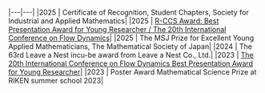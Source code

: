 
|---|---|
|2025 | Certificate of Recognition, Student Chapters, Society for Industrial and Applied Mathematics|
|2025 | [R-CCS Award: Best Presentation Award for Young Researcher / The 20th International Conference on Flow Dynamics](https://www.data-assimilation.riken.jp/en/achievements/index.html)|
|2025 | The MSJ Prize for Excellent Young Applied Mathematicians, The Mathematical Society of Japan|
|2024 | The 63rd Leave a Nest incu-be award from Leave a Nest Co., Ltd.|
|2023 | [The 20th International Conference on Flow Dynamics Best Presentation Award for Young Researcher](](https://www.ifs.tohoku.ac.jp/icfd/2023/images/Best_Presentation_Award_for_Young_Researcher(2023).pdf))|
|2023 | Poster Award Mathematical Science Prize at RIKEN summer school 2023|
